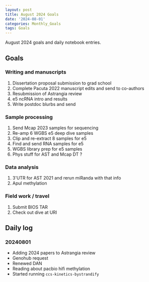 ```yaml
---
layout: post
title: August 2024 Goals
date: '2024-08-01'
categories: Monthly_Goals
tags: Goals
---
```


August 2024 goals and daily notebook entries.

## Goals  

### Writing and manuscripts 

1. Dissertation proposal submission to grad school
2. Complete Pacuta 2022 manuscript edits and send to co-authors 
3. Resubmission of Astrangia review 
4. e5 ncRNA intro and results  
5. Write postdoc blurbs and send 

### Sample processing

1. Send Mcap 2023 samples for sequencing 
2. Re-amp 6 WGBS e5 deep dive samples
3. Clip and re-extract 8 samples for e5  
4. Find and send RNA samples for e5 
5. WGBS library prep for e5 samples  
6. Phys stuff for AST and Mcap DT ? 

### Data analysis

1. 3'UTR for AST 2021 and rerun miRanda with that info 
2. Apul methylation 

### Field work / travel 

1. Submit BIOS TAR 
2. Check out dive at URI

## Daily log 

### 20240801

- Adding 2024 papers to Astrangia review 
- Genohub request 
- Renewed DAN
- Reading about pacbio hifi methylation
- Started running `ccs-kinetics-bystrandify`